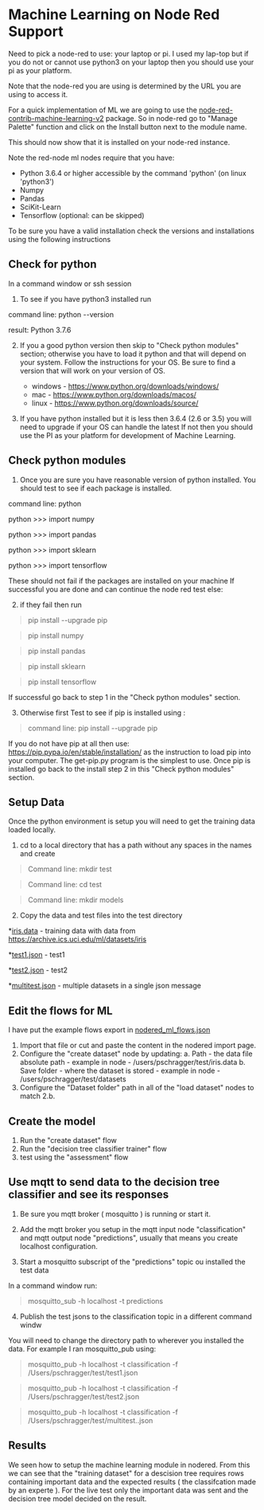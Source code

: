 # Machine Learning on Node Red Support #

Need to pick a node-red to use: your laptop or pi.  I used my lap-top but if you do not or cannot use python3 on your laptop then you should use your pi as your platform.

Note that the node-red you are using is determined by the URL you are using to access it.

For a quick implementation of ML we are going to use the [node-red-contrib-machine-learning-v2](https://flows.nodered.org/node/node-red-contrib-machine-learning-v2) package.
So in node-red go to "Manage Palette" function and click on the Install button next to the module name.

This should now show that it is installed on your node-red instance.

Note the red-node ml nodes require that you have:

* Python 3.6.4 or higher accessible by the command 'python' (on linux 'python3')
* Numpy
* Pandas
* SciKit-Learn
* Tensorflow (optional: can be skipped)

To be sure you have a valid installation check the versions and installations using the following instructions

## Check for python ##

In a command window or ssh session 

1. To see if you have python3 installed run

command line:  python --version

result: Python 3.7.6

2. If you a good python version then skip to "Check python modules" section;
otherwise you have to load it python and that  will depend on your system.
Follow the instructions for your OS. Be sure to find a version that will work on your version of OS.

   * windows  - https://www.python.org/downloads/windows/
   * mac - https://www.python.org/downloads/macos/
   * linux - https://www.python.org/downloads/source/

3. If you have python  installed but it is less then 3.6.4 (2.6 or 3.5) you will need to upgrade if your OS can handle the latest  If not then you should use the PI as your platform for development of Machine Learning.

## Check python modules ##

1. Once you are sure you have reasonable version of python installed. You should test to see if each package is installed.

command line: python

python >>> import numpy

python >>> import pandas

python >>> import sklearn

python >>> import tensorflow

These should not fail if the packages are installed on your machine
If successful you are done  and can continue the node red test
   else:

2. if they fail then  run

> pip install --upgrade pip

> pip install numpy

> pip install pandas

> pip  install sklearn

> pip  install tensorflow

If successful go back to step 1 in the "Check python modules" section.

3. Otherwise first Test to see if pip is installed using :

> command line:  pip install --upgrade pip

If you do not have pip at all then 
use: https://pip.pypa.io/en/stable/installation/  as the instruction to load pip into your computer. The get-pip.py program is the simplest to use.
Once pip is installed go back to the install step 2 in this "Check python modules" section.

## Setup Data ##

Once the python environment is setup you will need to get the training data loaded locally.

1. cd to  a local directory that has a path without any spaces in the names and create

>Command line: mkdir test

>Command line: cd test

>Command line: mkdir models

2. Copy the data and test files into the test directory

*[iris.data](./iris.data) - training data with data from https://archive.ics.uci.edu/ml/datasets/iris

*[test1.json](./test1.json) - test1 

*[test2.json](./test2.json) - test2

*[multitest.json](./multitest.json) - multiple datasets in a single json message

## Edit the flows for ML ##

I have put the example flows export in [nodered_ml_flows.json](http:./nodered_ml_flows.json)

1. Import that file or cut and paste the content in the nodered import page.
2. Configure the "create dataset" node by updating:
   a. Path - the data file absolute path - example in node - /users/pschragger/test/iris.data
   b. Save folder - where the dataset is stored - example in node - /users/pschragger/test/datasets
3. Configure the "Dataset folder" path in all of the "load dataset" nodes to match 2.b.

## Create the model ##
1. Run the "create dataset" flow
2. Run the "decision tree classifier trainer" flow
3. test using the "assessment" flow

## Use mqtt to send data to the decision tree classifier and see its responses ##

1. Be sure you mqtt broker ( mosquitto )  is running or start it.

2. Add the mqtt broker you setup in the mqtt input node "classification"
and mqtt output node "predictions", usually that means you create localhost configuration.

3. Start a mosquitto subscript of the "predictions" topic
ou installed the test data 

In a command window run:

> mosquitto_sub -h localhost -t predictions

4. Publish the test jsons to the classification topic in a different command windw

You will need to change the directory path to wherever you installed the data.
For example I ran mosquitto_pub using:

>mosquitto_pub -h localhost -t classification -f /Users/pschragger/test/test1.json

>mosquitto_pub -h localhost -t classification -f /Users/pschragger/test/test2.json

>mosquitto_pub -h localhost -t classification -f /Users/pschragger/test/multitest..json

## Results ##

We  seen how to setup the machine learning module in nodered.
From this we can see that the "training dataset" for a descision tree requires
rows containing important data and the expected results ( the classifcation made by an experte
).
For the live test only the important data was sent and the decision tree model
decided on the result.



